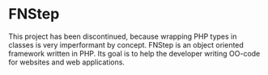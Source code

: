 FNStep
======

This project has been discontinued, because wrapping PHP types in classes is very imperformant by concept. 
FNStep is an object oriented framework written in PHP. Its goal is to help the developer writing OO-code for websites and web applications. 
